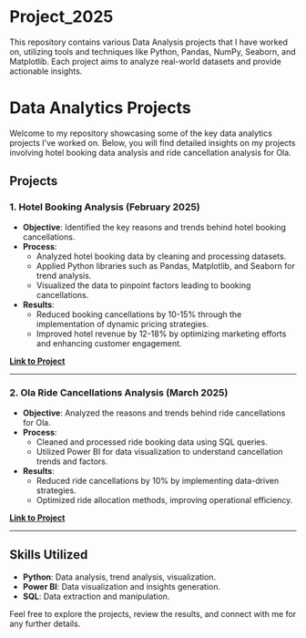 # Project_2025
 This repository contains various Data Analysis projects that I have worked on, utilizing tools and techniques like Python, Pandas, NumPy, Seaborn, and Matplotlib. Each project aims to analyze real-world datasets and provide actionable insights.
# Data Analytics Projects

Welcome to my repository showcasing some of the key data analytics projects I’ve worked on. Below, you will find detailed insights on my projects involving hotel booking data analysis and ride cancellation analysis for Ola.

## Projects

### 1. **Hotel Booking Analysis** (February 2025)
- **Objective**: Identified the key reasons and trends behind hotel booking cancellations.
- **Process**: 
  - Analyzed hotel booking data by cleaning and processing datasets.
  - Applied Python libraries such as Pandas, Matplotlib, and Seaborn for trend analysis.
  - Visualized the data to pinpoint factors leading to booking cancellations.
- **Results**:
  - Reduced booking cancellations by 10-15% through the implementation of dynamic pricing strategies.
  - Improved hotel revenue by 12-18% by optimizing marketing efforts and enhancing customer engagement.
  
[**Link to Project**](https://github.com/AmitKumarJha-ds/Project_2025/tree/main/Hotel%20Booking%20Analysis)


---

### 2. **Ola Ride Cancellations Analysis** (March 2025)
- **Objective**: Analyzed the reasons and trends behind ride cancellations for Ola.
- **Process**: 
  - Cleaned and processed ride booking data using SQL queries.
  - Utilized Power BI for data visualization to understand cancellation trends and factors.
- **Results**:
  - Reduced ride cancellations by 10% by implementing data-driven strategies.
  - Optimized ride allocation methods, improving operational efficiency.
  
[**Link to Project**](https://github.com/AmitKumarJha-ds/Project_2025/tree/main/Ola%20Power%20BI)

---

## Skills Utilized
- **Python**: Data analysis, trend analysis, visualization.
- **Power BI**: Data visualization and insights generation.
- **SQL**: Data extraction and manipulation.

Feel free to explore the projects, review the results, and connect with me for any further details.
